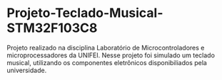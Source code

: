 # Projeto-Teclado-Musical-STM32F103C8
 Projeto realizado na disciplina Laboratório de Microcontroladores e microprocessadores da UNIFEI. Nesse projeto foi simulado um teclado musical, utilizando os componentes eletrônicos disponibiliados pela universidade.
